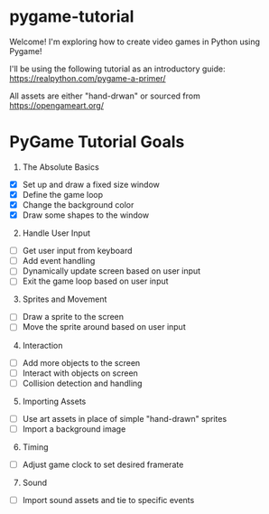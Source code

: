 # pygame-tutorial
Welcome! I'm exploring how to create video games in Python using Pygame!

I'll be using the following tutorial as an introductory guide: https://realpython.com/pygame-a-primer/

All assets are either "hand-drwan" or sourced from https://opengameart.org/

# PyGame Tutorial Goals
1) The Absolute Basics
- [x] Set up and draw a fixed size window
- [x] Define the game loop
- [x] Change the background color
- [x] Draw some shapes to the window

2) Handle User Input
- [ ] Get user input from keyboard
- [ ] Add event handling
- [ ] Dynamically update screen based on user input
- [ ] Exit the game loop based on user input

3) Sprites and Movement
- [ ] Draw a sprite to the screen
- [ ] Move the sprite around based on user input

4) Interaction
- [ ] Add more objects to the screen
- [ ] Interact with objects on screen
- [ ] Collision detection and handling

5) Importing Assets
- [ ] Use art assets in place of simple "hand-drawn" sprites
- [ ] Import a background image

6) Timing
- [ ] Adjust game clock to set desired framerate

7) Sound
- [ ] Import sound assets and tie to specific events
